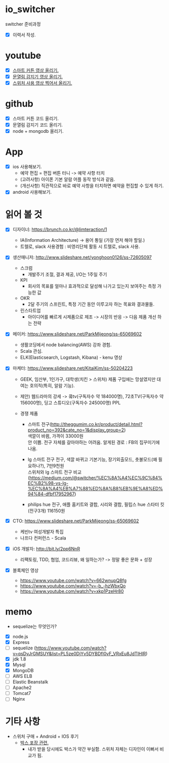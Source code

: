 # io_switcher
switcher 준비과정

- [x] 이력서 작성.

# youtube
  - [x] <a href="https://youtu.be/rkjlQZ1QfGQ" target="_blank">스마트 커튼 영상 올리기.</a> 
  - [x] <a href="https://youtu.be/UoB2JB032YY" target="_blank">문열림 감지기 영상 올리기.</a>
  - [x] <a href="https://youtu.be/QHLalVsXmIE" target="_blank">스위처 사용 영상 찍어서 올리기.</a>

# github
  - [x] 스마트 커튼 코드 올리기. 
  - [x] 문열림 감지기 코드 올리기. 
  - [x] node + mongodb 올리기.

# App
  - [x] ios 사용해보기.
    - 예약 편집 = 편집 버튼 터니 -> 예약 사항 터치
    - (고려사항) 아이폰 기본 알람 어플 동작 방식과 같음.
    - (개선사항) 직관적으로 바로 예약 사항을 터치하면 예약을 편집할 수 있게 하기.
  - [x] android 사용해보기.

# 읽어 볼 것
  - [x] 디자이너: https://brunch.co.kr/@limteraction/1
    - IA(Information Architecture) -> 용어 통일 (가장 먼저 해야 할일.)
    - 트렐로, slack 사용경험 : 비영리단체 활동 시 트렐로, slack 사용.
    
  - [X] 생산매니저: http://www.slideshare.net/yonghoon0126/ss-72605097
    - 스크럼
      - 개발주기 조절, 결과 제공, I/O는 1주일 주기
    - KPI
      - 회사의 목표를 얼마나 효과적으로 달성해 나가고 있는지 보여주는 측정 가능한 값
    - OKR
      - 2달 주기의 스프린트, 특정 기간 동안 이루고자 하는 목표와 결과물들.
    - 린스타트업
      - 아이디어를 빠르게 시제품으로 제조 -> 시장의 반응 -> 다음 제품 개선 하는 전략

  - [X] 메이커: https://www.slideshare.net/ParkMijeong/ss-65069602
    - 생활코딩에서 node balancing(AWS) 강좌 경험.
    - Scala 관심.
    - ELK(Elasticsearch, Logstash, Kibana) - kenu 영상
    
  - [X] 마케터: https://www.slideshare.net/KitaiKim/ss-50204223
    - GEEK, 임산부, 1인가구, 대학생(치킨 > 스위처)
      제품 구입에는 망설였지만 대여는 호의적(특히, 알람 기능). 
    
    - 제안) 웹드라마의 강세 -> 콬tv(구독자수 약 184000명), 72초TV(구독자수 약 156000명), 딩고 스튜디오(구독자수 245000명)
           PPL
    
    - 경쟁 제품 
      - 스마트 전구(http://theggumim.co.kr/product/detail.html?product_no=392&cate_no=1&display_group=2)<br>
        색깔이 바뀜, 가격이 33000원 <br>
        안 이쁨. 전구 자체를 갈아야하는 어려움. 알게된 경로 : FB의 집꾸미기에 나옴.
     
      - lg 스마트 전구
        전구, 색깔 바뀌고 기본기능, 장기외출모드, 촛불모드(왜 필요하나?), 7만9천원 <br>
        스위처와 lg 스마트 전구 비교(https://medium.com/@switcher/%EC%8A%A4%EC%9C%84%EC%B2%98-vs-lg-%EC%8A%A4%EB%A7%88%ED%8A%B8%EB%9E%A8%ED%94%84-dfbf17952967)
        
      - philips hue
        전구, 애플 홈키트와 결합, 시리와 결합, 필립스 hue 스타터 킷(전구3개) 116150원
        
  - [x] CTO: https://www.slideshare.net/ParkMijeong/ss-65069602
    - 케빈tv 여성개발자 특집
    - 나프다 컨퍼런스 - Scala
    
  - [x] iOS 개발자: http://bit.ly/2pp6NnR
    - 리팩토링, TDD, 협업, 코드리뷰, 왜 일하는가? -> 정말 좋은 문화 + 성장
    
  - [x] 블록체인 영상 
    - https://www.youtube.com/watch?v=662wnupQ8fg
    - https://www.youtube.com/watch?v=-b_-hzWbxQo
    - https://www.youtube.com/watch?v=xkp1PzeHr80
    
    
# memo

  - sequelize는 무엇인가?
  - [x] node.js
  - [x] Express 
  - [ ] sequelize (https://www.youtube.com/watch?v=qsDvJrGMSUY&list=PL5ze0DjYv5DYBDfl0vF_VRxEu8JdTIHlR)
  - [x] jdk 1.8
  - [x] Mysql
  - [x] MongoDB
  - [ ] AWS ELB
  - [ ] Elastic Beanstalk
  - [ ] Apache2
  - [ ] Tomcat7
  - [ ] Nginx
  
# 기타 사항
  - 스위처 구매 + Android + IOS 후기
    - <a href="http://www.1300k.com/shop/goodsDetail.html?f_goodsno=215023701959&from=nvrcps&NaPm=ct%3Dj2hgghvc%7Cci%3D76f99874426fbe12a042fbe23e3681d70a32ea51%7Ctr%3Dsls%7Csn%3D175394%7Chk%3D4b228b30503727de801fd87fec03031f3277f2f6#gdt_qa" target="_blank">박스 포장 관련.</a>
      - 내가 받을 당시에도 박스가 약간 부실함. 스위처 자체는 디자인이 이뻐서 비교가 됨.